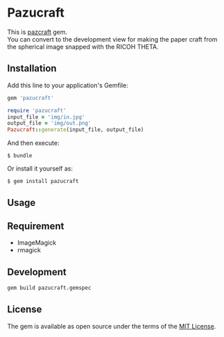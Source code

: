 # Pazucraft

This is [pazcraft](https://github.com/chihayafuru/pazucraft) gem.  
You can convert to the development view for making the paper craft from the spherical image snapped with the RICOH THETA.

## Installation

Add this line to your application's Gemfile:

```ruby
gem 'pazucraft'
```

```ruby
require 'pazucraft'
input_file = 'img/in.jpg'
output_file = 'img/out.png'
Pazucraft::generate(input_file, output_file)
```

And then execute:

    $ bundle

Or install it yourself as:

    $ gem install pazucraft

## Usage

## Requirement

- ImageMagick
- rmagick

## Development

```bash
gem build pazucraft.gemspec
```

## License

The gem is available as open source under the terms of the [MIT License](http://opensource.org/licenses/MIT).


